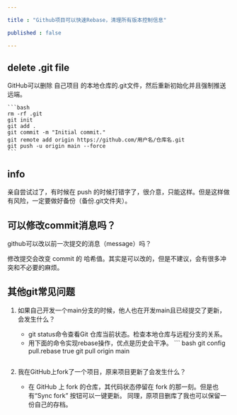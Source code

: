 ```yaml
---

title : "Github项目可以快速Rebase，清理所有版本控制信息"

published : false

---
```


## delete .git file

GitHub可以删除 自己项目 的本地仓库的.git文件，然后重新初始化并且强制推送远端。

    ```bash
    rm -rf .git
    git init
    git add .
    git commit -m "Initial commit."
    git remote add origin https://github.com/用户名/仓库名.git
    git push -u origin main --force
    ```

 ## info

 亲自尝试过了，有时候在 push 的时候打错字了，很介意，只能这样。但是这样做有风险，一定要做好备份（备份.git文件夹）。
    
## 可以修改commit消息吗？

github可以改以前一次提交的消息（message）吗？

修改提交会改变 commit 的 哈希值。其实是可以改的，但是不建议，会有很多冲突和不必要的麻烦。

## 其他git常见问题

1. 如果自己开发一个main分支的时候，他人也在开发main且已经提交了更新，会发生什么？
    - git status命令查看Git 仓库当前状态。检查本地仓库与远程分支的关系。
    - 用下面的命令实现rebase操作，优点是历史会干净。 ``` bash
    git config pull.rebase true
    git pull origin main
    ```
2. 我在GitHub上fork了一个项目，原来项目更新了会发生什么？

    - 在 GitHub 上 fork 的仓库，其代码状态停留在 fork 的那一刻。但是也有“Sync fork” 按钮可以一键更新。
    同理，原项目删库了我也可以保留一份自己的存档。
    